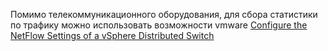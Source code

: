 Помимо телекоммуникационного оборудования, для сбора статистики по трафику можно использовать возможности vmware
[Configure the NetFlow Settings of a vSphere Distributed Switch](https://docs.vmware.com/en/VMware-vSphere/6.7/com.vmware.vsphere.networking.doc/GUID-55FCEC92-74B9-4E5F-ACC0-4EA1C36F397A.html)
